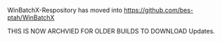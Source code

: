 WinBatchX-Respository has moved into https://github.com/bes-ptah/WinBatchX

THIS IS NOW ARCHVIED FOR OLDER BUILDS TO DOWNLOAD Updates.
